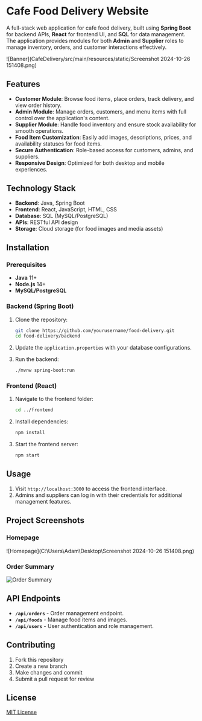 # Cafe Food Delivery Website

A full-stack web application for cafe food delivery, built using **Spring Boot** for backend APIs, **React** for frontend UI, and **SQL** for data management. The application provides modules for both **Admin** and **Supplier** roles to manage inventory, orders, and customer interactions effectively.

![Banner](CafeDelivery/src/main/resources/static/Screenshot 2024-10-26 151408.png)

## Features
- **Customer Module**: Browse food items, place orders, track delivery, and view order history.
- **Admin Module**: Manage orders, customers, and menu items with full control over the application's content.
- **Supplier Module**: Handle food inventory and ensure stock availability for smooth operations.
- **Food Item Customization**: Easily add images, descriptions, prices, and availability statuses for food items.
- **Secure Authentication**: Role-based access for customers, admins, and suppliers.
- **Responsive Design**: Optimized for both desktop and mobile experiences.

## Technology Stack
- **Backend**: Java, Spring Boot
- **Frontend**: React, JavaScript, HTML, CSS
- **Database**: SQL (MySQL/PostgreSQL)
- **APIs**: RESTful API design
- **Storage**: Cloud storage (for food images and media assets)

## Installation

### Prerequisites
- **Java** 11+
- **Node.js** 14+
- **MySQL/PostgreSQL**

### Backend (Spring Boot)
1. Clone the repository:
    ```bash
    git clone https://github.com/yourusername/food-delivery.git
    cd food-delivery/backend
    ```

2. Update the `application.properties` with your database configurations.

3. Run the backend:
    ```bash
    ./mvnw spring-boot:run
    ```

### Frontend (React)
1. Navigate to the frontend folder:
    ```bash
    cd ../frontend
    ```

2. Install dependencies:
    ```bash
    npm install
    ```

3. Start the frontend server:
    ```bash
    npm start
    ```

## Usage
1. Visit `http://localhost:3000` to access the frontend interface.
2. Admins and suppliers can log in with their credentials for additional management features.

## Project Screenshots

### Homepage
![Homepage](C:\Users\Adam\Desktop\Screenshot 2024-10-26 151408.png)

### Order Summary
![Order Summary](path/to/order-summary.jpg)

## API Endpoints

- **`/api/orders`** - Order management endpoint.
- **`/api/foods`** - Manage food items and images.
- **`/api/users`** - User authentication and role management.

## Contributing
1. Fork this repository
2. Create a new branch
3. Make changes and commit
4. Submit a pull request for review

## License
[MIT License](LICENSE)
